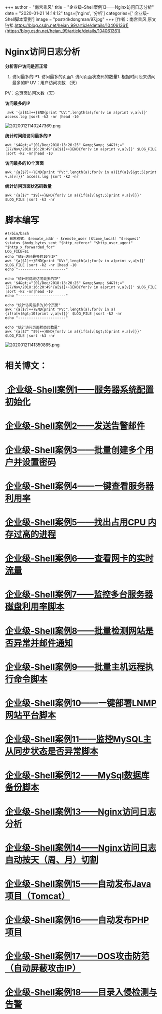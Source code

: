 +++
author = "南宫乘风"
title = "企业级-Shell案例13——Nginx访问日志分析"
date = "2020-01-21 14:14:12"
tags=['nginx', '分析']
categories=[' 企业级-Shell脚本案例']
image = "post/4kdongman/97.jpg"
+++
[作者：南宫乘风   原文链接:https://blog.csdn.net/heian_99/article/details/104061361](https://blog.csdn.net/heian_99/article/details/104061361)

# Nginx访问日志分析

**分析客户访问是否正常**
1. 访问最多的IP1. 访问最多的页面1. 访问页面状态码的数量1. 根据时间段来访问最多的IP
UV：用户访问次数 （天）

PV：总页面访问次数（天）

**访问最多的IP**

```
 awk '{a[$1]++}END{print "UV:",length(a);for(v in a)print v,a[v]}' access.log |sort -k2 -nr |head -10

```

![20200121140247369.png](https://img-blog.csdnimg.cn/20200121140247369.png)

**统计时间段访问最多的IP**

```
awk '$4&gt;="[01/Dec/2018:13:20:25" &amp;&amp; $4&lt;="[27/Nov/2018:16:20:49"{a[$1]++}END{for(v in a)print v,a[v]}' $LOG_FILE |sort -k2 -nr|head -10
```

**访问最多的10个页面**

```
awk '{a[$7]++}END{print "PV:",length(a);for(v in a){if(a[v]&gt;5)print v,a[v]}}' access.log |sort -k2 -nr
```

**统计访问页面状态码数量**

```
awk '{a[$7" "$9]++}END{for(v in a){if(a[v]&gt;5)print v,a[v]}}' $LOG_FILE |sort -k3 -nr
```

# 脚本编写

```
#!/bin/bash
# 日志格式: $remote_addr - $remote_user [$time_local] "$request" $status $body_bytes_sent "$http_referer" "$http_user_agent" "$http_x_forwarded_for"
LOG_FILE=$1
echo "统计访问最多的10个IP"
awk '{a[$1]++}END{print "UV:",length(a);for(v in a)print v,a[v]}' $LOG_FILE |sort -k2 -nr |head -10
echo "----------------------"

echo "统计时间段访问最多的IP"
awk '$4&gt;="[01/Dec/2018:13:20:25" &amp;&amp; $4&lt;="[27/Nov/2018:16:20:49"{a[$1]++}END{for(v in a)print v,a[v]}' $LOG_FILE |sort -k2 -nr|head -10
echo "----------------------"

echo "统计访问最多的10个页面"
awk '{a[$7]++}END{print "PV:",length(a);for(v in a){if(a[v]&gt;10)print v,a[v]}}' $LOG_FILE |sort -k2 -nr
echo "----------------------"

echo "统计访问页面状态码数量"
awk '{a[$7" "$9]++}END{for(v in a){if(a[v]&gt;5)print v,a[v]}}' $LOG_FILE |sort -k3 -nr
```

![20200121141350865.png](https://img-blog.csdnimg.cn/20200121141350865.png)

# 相关博文：

# [ 企业级-Shell案例1——服务器系统配置初始化](https://blog.csdn.net/heian_99/article/details/104027379)

# [企业级-Shell案例2——发送告警邮件](https://blog.csdn.net/heian_99/article/details/104028229)

# [企业级-Shell案例3——批量创建多个用户并设置密码](https://blog.csdn.net/heian_99/article/details/104028407)

# [企业级-Shell案例4——一键查看服务器利用率](https://blog.csdn.net/heian_99/article/details/104028739)

# [企业级-Shell案例5——找出占用CPU 内存过高的进程](https://blog.csdn.net/heian_99/article/details/104030019)

# [企业级-Shell案例6——查看网卡的实时流量](https://blog.csdn.net/heian_99/article/details/104030173)

# [企业级-Shell案例7——监控多台服务器磁盘利用率脚本](https://blog.csdn.net/heian_99/article/details/104031458)

# [企业级-Shell案例8——批量检测网站是否异常并邮件通知](https://blog.csdn.net/heian_99/article/details/104032121)

# [企业级-Shell案例9——批量主机远程执行命令脚本](https://blog.csdn.net/heian_99/article/details/104039706)

# [企业级-Shell案例10——一键部署LNMP网站平台脚本](https://blog.csdn.net/heian_99/article/details/104039886)

# [企业级-Shell案例11——监控MySQL主从同步状态是否异常脚本](https://blog.csdn.net/heian_99/article/details/104040379)

# [企业级-Shell案例12——MySql数据库备份脚本](https://blog.csdn.net/heian_99/article/details/104061077)

# [企业级-Shell案例13——Nginx访问日志分析](https://blog.csdn.net/heian_99/article/details/104061361)

# [企业级-Shell案例14——Nginx访问日志自动按天（周、月）切割](https://blog.csdn.net/heian_99/article/details/104061818)

# [企业级-Shell案例15——自动发布Java项目（Tomcat）](https://blog.csdn.net/heian_99/article/details/104062470)

# [企业级-Shell案例16——自动发布PHP项目](https://blog.csdn.net/heian_99/article/details/104062967)

# [企业级-Shell案例17——DOS攻击防范（自动屏蔽攻击IP）](https://blog.csdn.net/heian_99/article/details/104063402)

# [企业级-Shell案例18——目录入侵检测与告警](https://blog.csdn.net/heian_99/article/details/104063746)
